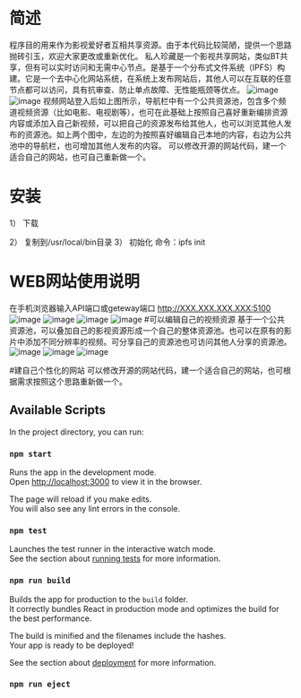 # 简述

程序目的用来作为影视爱好者互相共享资源。由于本代码比较简陋，提供一个思路抛砖引玉，欢迎大家更改或重新优化。
私人珍藏是一个影视共享网站，类似BT共享，但有可以实时访问和无需中心节点。是基于一个分布式文件系统（IPFS）构建。它是一个去中心化网站系统，在系统上发布网站后，其他人可以在互联的任意节点都可以访问，具有抗审查、防止单点故障、无性能瓶颈等优点。
![image](https://github.com/mycollectclub/filesdown/blob/main/pic/home1.jpg)![image](https://github.com/mycollectclub/filesdown/blob/main/pic/home2.jpg)
视频网站登入后如上图所示，导航栏中有一个公共资源池，包含多个频道视频资源（比如电影、电视剧等），也可在此基础上按照自己喜好重新编排资源内容或添加入自己新视频，可以把自己的资源发布给其他人，也可以浏览其他人发布的资源池。如上两个图中，左边的为按照喜好编辑自己本地的内容，右边为公共池中的导航栏，也可增加其他人发布的内容。
可以修改开源的网站代码，建一个适合自己的网站，也可自己重新做一个。

# 安装
1）	下载

2）	复制到/usr/local/bin目录
3）	初始化
命令：ipfs init

# WEB网站使用说明
在手机浏览器输入API端口或geteway端口
http://XXX.XXX.XXX.XXX:5100
![image](https://github.com/mycollectclub/filesdown/blob/main/pic/menu.jpg)
![image](https://github.com/mycollectclub/filesdown/blob/main/pic/move.jpg)
![image](https://github.com/mycollectclub/filesdown/blob/main/pic/tv.jpg)
![image](https://github.com/mycollectclub/filesdown/blob/main/pic/search.jpg)
#可以编辑自己的视频资源
基于一个公共资源池，可以叠加自己的影视资源形成一个自己的整体资源池。也可以在原有的影片中添加不同分辨率的视频。可分享自己的资源池也可访问其他人分享的资源池。
![image](https://github.com/mycollectclub/filesdown/blob/main/pic/share.jpg)
![image](https://github.com/mycollectclub/filesdown/blob/main/pic/edit.jpg)
![image](https://github.com/mycollectclub/filesdown/blob/main/pic/pub.jpg)

#建自己个性化的网站
可以修改开源的网站代码，建一个适合自己的网站，也可根据需求按照这个思路重新做一个。




## Available Scripts

In the project directory, you can run:

### `npm start`

Runs the app in the development mode.\
Open [http://localhost:3000](http://localhost:3000) to view it in the browser.

The page will reload if you make edits.\
You will also see any lint errors in the console.

### `npm test`

Launches the test runner in the interactive watch mode.\
See the section about [running tests](https://facebook.github.io/create-react-app/docs/running-tests) for more information.

### `npm run build`

Builds the app for production to the `build` folder.\
It correctly bundles React in production mode and optimizes the build for the best performance.

The build is minified and the filenames include the hashes.\
Your app is ready to be deployed!

See the section about [deployment](https://facebook.github.io/create-react-app/docs/deployment) for more information.

### `npm run eject`

